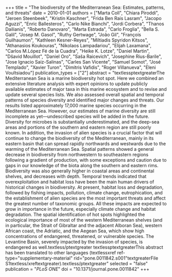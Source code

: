 +++
title = "The biodiversity of the Mediterranean Sea: Estimates, patterns, and threats"
date = 2010-01-01
authors = ["Marta Coll", "Chiara Piroddi", "Jeroen Steenbeek", "Kristin Kaschner", "Frida Ben Rais Lasram", "Jacopo Aguzzi", "Enric Ballesteros", "Carlo Nike Bianchi", "Jordi Corbera", "Thanos Dailianis", "Roberto Danovaro", "Marta Estrada", "Carlo Froglia", "Bella S. Galil", "Josep M. Gasol", "Ruthy Gertwage", "João Gil", "François Guilhaumon", "Kathleen Kesner-Reyes", "Miltiadis Spyridon Kitsos", "Athanasios Koukouras", "Nikolaos Lampadariou", "Elijah Laxamana", "Carlos M.López Fé de la Cuadra", "Heike K. Lotze", "Daniel Martin", "Dšavid Mouillot", "Daniel Oro", "Saša Raicevich", "Josephine Rius-Barile", "Jose Ignacio Saiz-Salinas", "Carles San Vicente", "Samuel Somot", "José Templado", "Xavier Turon", "Dimitris Vafidis", "Roger Villanueva", "Eleni Voultsiadou"]
publication_types = ["2"]
abstract = "textlessptextgreaterThe Mediterranean Sea is a marine biodiversity hot spot. Here we combined an extensive literature analysis with expert opinions to update publicly available estimates of major taxa in this marine ecosystem and to revise and update several species lists. We also assessed overall spatial and temporal patterns of species diversity and identified major changes and threats. Our results listed approximately 17,000 marine species occurring in the Mediterranean Sea. However, our estimates of marine diversity are still incomplete as yet—undescribed species will be added in the future. Diversity for microbes is substantially underestimated, and the deep-sea areas and portions of the southern and eastern region are still poorly known. In addition, the invasion of alien species is a crucial factor that will continue to change the biodiversity of the Mediterranean, mainly in its eastern basin that can spread rapidly northwards and westwards due to the warming of the Mediterranean Sea. Spatial patterns showed a general decrease in biodiversity from northwestern to southeastern regions following a gradient of production, with some exceptions and caution due to gaps in our knowledge of the biota along the southern and eastern rims. Biodiversity was also generally higher in coastal areas and continental shelves, and decreases with depth. Temporal trends indicated that overexploitation and habitat loss have been the main human drivers of historical changes in biodiversity. At present, habitat loss and degradation, followed by fishing impacts, pollution, climate change, eutrophication, and the establishment of alien species are the most important threats and affect the greatest number of taxonomic groups. All these impacts are expected to grow in importance in the future, especially climate change and habitat degradation. The spatial identification of hot spots highlighted the ecological importance of most of the western Mediterranean shelves (and in particular, the Strait of Gibraltar and the adjacent Alboran Sea), western African coast, the Adriatic, and the Aegean Sea, which show high concentrations of endangered, threatened, or vulnerable species. The Levantine Basin, severely impacted by the invasion of species, is endangered as well.textless/ptextgreater textlessptextgreaterThis abstract has been translated to other languages (textlessxref ref-type=\"supplementary-material\" rid=\"pone.0011842.s001\"textgreaterFile S1textless/xreftextgreater).textless/ptextgreater"
selected = "false"
publication = "*PLoS ONE*"
doi = "10.1371/journal.pone.0011842"
+++

